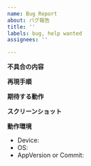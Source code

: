 ```yaml
---
name: Bug Report
about: バグ報告
title: ''
labels: bug, help wanted
assignees: ''

---
```


**不具合の内容**

**再現手順**

**期待する動作**

**スクリーンショット**

**動作環境**
 - Device: 
 - OS: 
 - AppVersion or Commit:

